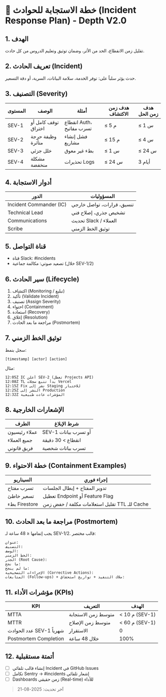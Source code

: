 # 🚨 خطة الاستجابة للحوادث (Incident Response Plan) - Depth V2.0

## 1. الهدف
تقليل زمن الانقطاع، الحد من الأثر، وضمان توثيق وتعليم الدروس من كل حادث.

## 2. تعريف الحادث (Incident)
حدث يؤثر سلباً على: توفر الخدمة، سلامة البيانات، السرية، أو دقة التسعير.

## 3. التصنيف (Severity)
| المستوى | الوصف | أمثلة | هدف زمن الاكتشاف | هدف زمن الحل |
|---------|-------|-------|------------------|--------------|
| SEV-1 | توقف كامل أو اختراق | انقطاع Auth، تسرب مفاتيح | ≤ 5 م | ≤ 1 س |
| SEV-2 | وظيفة حرجة متأثرة | فشل إنشاء مشاريع | ≤ 15 م | ≤ 4 س |
| SEV-3 | خلل جزئي | بطء غير معوق | ≤ 1 س | ≤ 24 س |
| SEV-4 | مشكلة منخفضة | تحذيرات Logs | ≤ 24 س | 3 أيام |

## 4. أدوار الاستجابة
| الدور | المسؤوليات |
|-------|-------------|
| Incident Commander (IC) | تنسيق، قرارات، تواصل خارجي |
| Technical Lead | تشخيص جذري، إصلاح فني |
| Communications | تحديث Slack / العملاء |
| Scribe | توثيق الخط الزمني |

## 5. قناة التواصل
- قناة Slack: #incidents
- تصعيد صوتي: مكالمة جماعية (خلال SEV-1/2)

## 6. سير الحادث (Lifecycle)
1. اكتشاف (Monitoring / تبليغ)
2. تأكيد (Validate Incident)
3. تصنيف (Assign Severity)
4. احتواء (Containment)
5. استعادة (Recovery)
6. إغلاق (Resolution)
7. مراجعة ما بعد الحادث (Postmortem)

## 7. توثيق الخط الزمني
سجل بنمط:
```
[timestamp] [actor] [action]
```
مثال:
```
12:05Z IC أعلن SEV-2 (تعطل Projects API)
12:08Z TL بدأ تتبع سجلات Vercel
12:15Z Fix نشر إلى Staging للاختبار
12:25Z النشر إلى Production
12:32Z المؤشرات عادت طبيعية
```

## 8. الإشعارات الخارجية
| الطرف | شرط الإبلاغ |
|-------|--------------|
| عملاء رئيسيون | SEV-1 أو تسرب بيانات |
| جميع العملاء | انقطاع > 30 دقيقة |
| فريق قانوني | تسرب بيانات شخصية |

## 9. خطة الاحتواء (Containment Examples)
| السيناريو | إجراء فوري |
|----------|-----------|
| تسرب مفتاح | تدوير المفتاح + إبطال الجلسات |
| تسعير خاطئ | تعطيل Endpoint أو Feature Flag |
| بطء Firestore | تقليل استعلامات مكلفة / خفض زمن TTL للـ Cache |

## 10. مراجعة ما بعد الحادث (Postmortem)
يجب إتمامها ≤ 48 ساعة لـ SEV-1/2.
قالب مختصر:
```
عنوان:
التصنيف:
الوصف:
الخط الزمني:
الجذر (Root Cause):
ما نجح:
ما لم ينجح:
الإجراءات التصحيحية (Corrective Actions):
المتابعات (Follow-ups) + ملاك التنفيذ + تواريخ استحقاق:
```

## 11. مؤشرات الأداء (KPIs)
| KPI | التعريف | الهدف |
|-----|----------|-------|
| MTTA | متوسط زمن الاستجابة | < 10 م (SEV-1) |
| MTTR | متوسط زمن الإصلاح | < 60 م (SEV-1) |
| عدد الحوادث SEV-1 شهرياً | الاستقرار | 0 |
| Postmortem Completion | خلال 48 ساعة | 100% |

## 12. أتمتة مستقبلية
- [ ] إنشاء قالب تلقائي Incident في GitHub Issues
- [ ] تكامل Sentry → #incidents إشعار تلقائي
- [ ] Dashboards زمن حقيقي (Real-time) للأداء

> آخر تحديث: 2025-08-21
